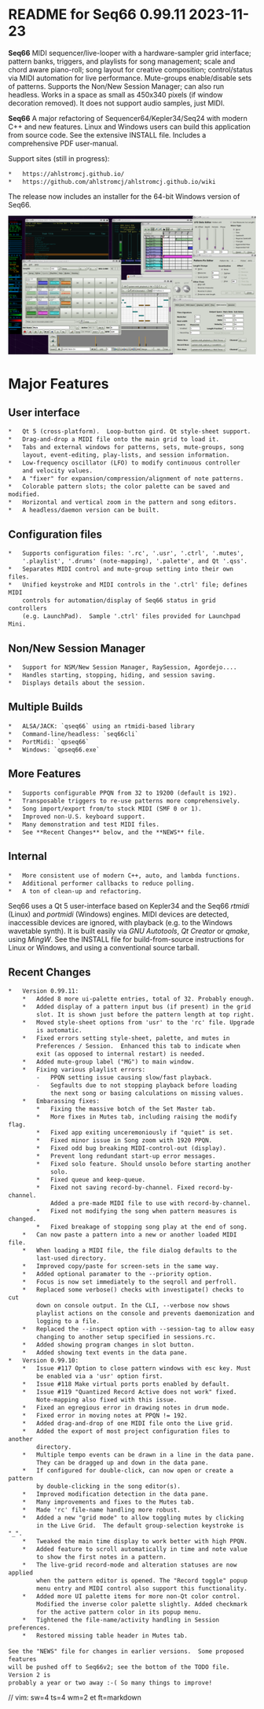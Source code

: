 # README for Seq66 0.99.11 2023-11-23

__Seq66__ MIDI sequencer/live-looper with a hardware-sampler grid interface;
pattern banks, triggers, and playlists for song management; scale and chord
aware piano-roll; song layout for creative composition; control/status via MIDI
automation for live performance.  Mute-groups enable/disable sets of patterns.
Supports the Non/New Session Manager; can also run headless.  Works in a space
as small as 450x340 pixels (if window decoration removed).  It does not support
audio samples, just MIDI.

__Seq66__ A major refactoring of Sequencer64/Kepler34/Seq24 with modern C++ and
new features.  Linux and Windows users can build this application from source
code.  See the extensive INSTALL file.  Includes a comprehensive PDF
user-manual.

Support sites (still in progress):

    *   https://ahlstromcj.github.io/
    *   https://github.com/ahlstromcj/ahlstromcj.github.io/wiki

The release now includes an installer for the 64-bit Windows version of Seq66.

![Alt text](doc/latex/images/main-window/main-windows.png?raw=true "Seq66")

# Major Features

##  User interface

    *   Qt 5 (cross-platform).  Loop-button gird. Qt style-sheet support.
    *   Drag-and-drop a MIDI file onto the main grid to load it.
    *   Tabs and external windows for patterns, sets, mute-groups, song
        layout, event-editing, play-lists, and session information.
    *   Low-frequency oscillator (LFO) to modify continuous controller
        and velocity values.
    *   A "fixer" for expansion/compression/alignment of note patterns.
    *   Colorable pattern slots; the color palette can be saved and modified.
    *   Horizontal and vertical zoom in the pattern and song editors.
    *   A headless/daemon version can be built.

##  Configuration files

    *   Supports configuration files: '.rc', '.usr', '.ctrl', '.mutes',
        '.playlist', '.drums' (note-mapping), '.palette', and Qt '.qss'.
    *   Separates MIDI control and mute-group setting into their own files.
    *   Unified keystroke and MIDI controls in the '.ctrl' file; defines MIDI
        controls for automation/display of Seq66 status in grid controllers
        (e.g. LaunchPad).  Sample '.ctrl' files provided for Launchpad Mini.

##  Non/New Session Manager

    *   Support for NSM/New Session Manager, RaySession, Agordejo....
    *   Handles starting, stopping, hiding, and session saving.
    *   Displays details about the session.

##  Multiple Builds

    *   ALSA/JACK: `qseq66` using an rtmidi-based library
    *   Command-line/headless: `seq66cli`
    *   PortMidi: `qpseq66`
    *   Windows: `qpseq66.exe`

##  More Features

    *   Supports configurable PPQN from 32 to 19200 (default is 192).
    *   Transposable triggers to re-use patterns more comprehensively.
    *   Song import/export from/to stock MIDI (SMF 0 or 1).
    *   Improved non-U.S. keyboard support.
    *   Many demonstration and test MIDI files.
    *   See **Recent Changes** below, and the **NEWS** file.

##  Internal

    *   More consistent use of modern C++, auto, and lambda functions.
    *   Additional performer callbacks to reduce polling.
    *   A ton of clean-up and refactoring.

Seq66 uses a Qt 5 user-interface based on Kepler34 and the Seq66 *rtmidi*
(Linux) and *portmidi* (Windows) engines.  MIDI devices are detected,
inaccessible devices are ignored, with playback (e.g. to the Windows wavetable
synth). It is built easily via *GNU Autotools*, *Qt Creator* or *qmake*, using
*MingW*.  See the INSTALL file for build-from-source instructions for Linux or
Windows, and using a conventional source tarball.

## Recent Changes

    *   Version 0.99.11:
        *   Added 8 more ui-palette entries, total of 32. Probably enough.
        *   Added display of a pattern input bus (if present) in the grid
            slot. It is shown just before the pattern length at top right.
        *   Moved style-sheet options from 'usr' to the 'rc' file. Upgrade
            is automatic.
        *   Fixed errors setting style-sheet, palette, and mutes in
            Preferences / Session.  Enhanced this tab to indicate when
            exit (as opposed to internal restart) is needed.
        *   Added mute-group label ("MG") to main window.
        *   Fixing various playlist errors:
            -   PPQN setting issue causing slow/fast playback.
            -   Segfaults due to not stopping playback before loading
                the next song or basing calculations on missing values.
        *   Embarassing fixes:
            *   Fixing the massive botch of the Set Master tab.
            *   More fixes in Mutes tab, including raising the modify flag.
            *   Fixed app exiting unceremoniously if "quiet" is set.
            *   Fixed minor issue in Song zoom with 1920 PPQN.
            *   Fixed odd bug breaking MIDI-control-out (display).
            *   Prevent long redundant start-up error messages.
            *   Fixed solo feature. Should unsolo before starting another
                solo.
            *   Fixed queue and keep-queue.
            *   Fixed not saving record-by-channel. Fixed record-by-channel.
                Added a pre-made MIDI file to use with record-by-channel.
            *   Fixed not modifying the song when pattern measures is changed.
            *   Fixed breakage of stopping song play at the end of song.
        *   Can now paste a pattern into a new or another loaded MIDI file.
        *   When loading a MIDI file, the file dialog defaults to the
            last-used directory.
        *   Improved copy/paste for screen-sets in the same way.
        *   Added optional paramater to the --priority option.
        *   Focus is now set immediately to the seqroll and perfroll.
        *   Replaced some verbose() checks with investigate() checks to cut
            down on console output. In the CLI, --verbose now shows
            playlist actions on the console and prevents daemonization and
            logging to a file.
        *   Replaced the --inspect option with --session-tag to allow easy
            changing to another setup specified in sessions.rc.
        *   Added showing program changes in slot button.
        *   Added showing text events in the data pane.
    *   Version 0.99.10:
        *   Issue #117 Option to close pattern windows with esc key. Must
            be enabled via a 'usr' option first.
        *   Issue #118 Make virtual ports ports enabled by default.
        *   Issue #119 "Quantized Record Active does not work" fixed.
            Note-mapping also fixed with this issue.
        *   Fixed an egregious error in drawing notes in drum mode.
        *   Fixed error in moving notes at PPQN != 192.
        *   Added drag-and-drop of one MIDI file onto the Live grid.
        *   Added the export of most project configuration files to another
            directory.
        *   Multiple tempo events can be drawn in a line in the data pane.
            They can be dragged up and down in the data pane.
        *   If configured for double-click, can now open or create a pattern
            by double-clicking in the song editor(s).
        *   Improved modification detection in the data pane.
        *   Many improvements and fixes to the Mutes tab.
        *   Made 'rc' file-name handling more robust.
        *   Added a new "grid mode" to allow toggling mutes by clicking
            in the Live Grid.  The default group-selection keystroke is "_".
        *   Tweaked the main time display to work better with high PPQN.
        *   Added feature to scroll automatically in time and note value
            to show the first notes in a pattern.
        *   The live-grid record-mode and alteration statuses are now applied
            when the pattern editor is opened. The "Record toggle" popup
            menu entry and MIDI control also support this functionality.
        *   Added more UI palette items for more non-Qt color control.
            Modified the inverse color palette slightly. Added checkmark
            for the active pattern color in its popup menu.
        *   Tightened the file-name/activity handling in Session preferences.
        *   Restored missing table header in Mutes tab.

    See the "NEWS" file for changes in earlier versions.  Some proposed features
    will be pushed off to Seq66v2; see the bottom of the TODO file. Version 2 is
    probably a year or two away :-( So many things to improve!

// vim: sw=4 ts=4 wm=2 et ft=markdown
